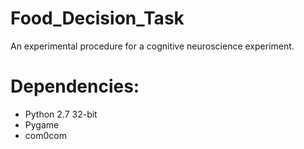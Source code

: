 # Food_Decision_Task

An experimental procedure for a cognitive neuroscience experiment. 

# Dependencies:
- Python 2.7 32-bit
- Pygame 
- com0com
